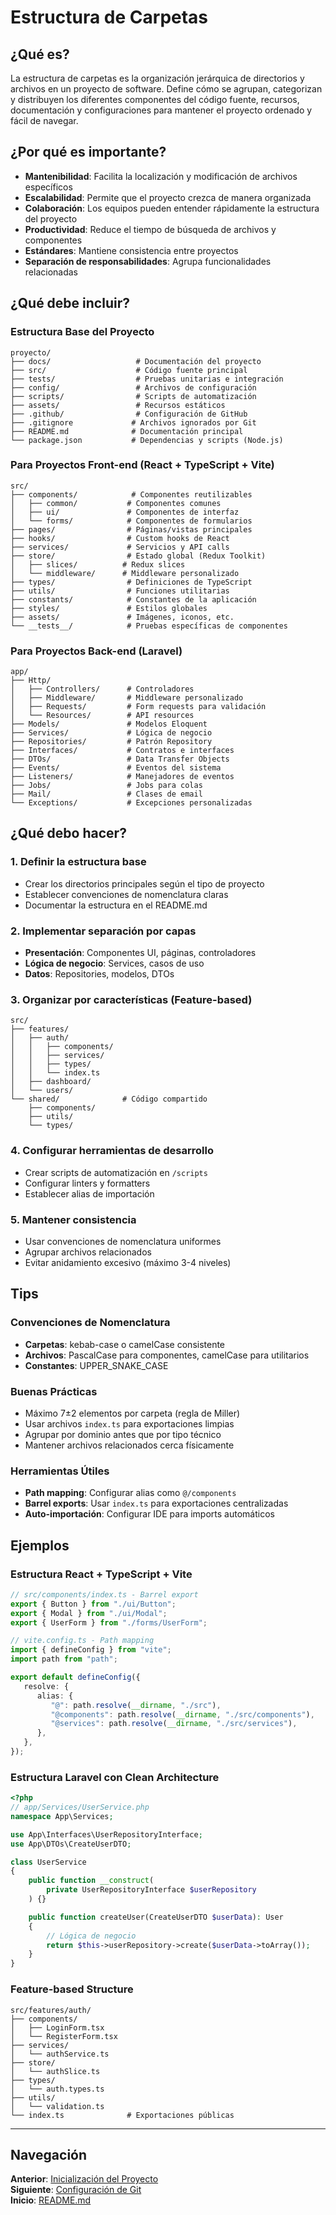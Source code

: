 # Estructura de Carpetas

## ¿Qué es?

La estructura de carpetas es la organización jerárquica de directorios y
archivos en un proyecto de software. Define cómo se agrupan, categorizan y
distribuyen los diferentes componentes del código fuente, recursos,
documentación y configuraciones para mantener el proyecto ordenado y fácil de
navegar.

## ¿Por qué es importante?

- **Mantenibilidad**: Facilita la localización y modificación de archivos
  específicos
- **Escalabilidad**: Permite que el proyecto crezca de manera organizada
- **Colaboración**: Los equipos pueden entender rápidamente la estructura del
  proyecto
- **Productividad**: Reduce el tiempo de búsqueda de archivos y componentes
- **Estándares**: Mantiene consistencia entre proyectos
- **Separación de responsabilidades**: Agrupa funcionalidades relacionadas

## ¿Qué debe incluir?

### Estructura Base del Proyecto

```
proyecto/
├── docs/                   # Documentación del proyecto
├── src/                    # Código fuente principal
├── tests/                  # Pruebas unitarias e integración
├── config/                 # Archivos de configuración
├── scripts/                # Scripts de automatización
├── assets/                 # Recursos estáticos
├── .github/                # Configuración de GitHub
├── .gitignore             # Archivos ignorados por Git
├── README.md              # Documentación principal
└── package.json           # Dependencias y scripts (Node.js)
```

### Para Proyectos Front-end (React + TypeScript + Vite)

```
src/
├── components/            # Componentes reutilizables
│   ├── common/           # Componentes comunes
│   ├── ui/               # Componentes de interfaz
│   └── forms/            # Componentes de formularios
├── pages/                # Páginas/vistas principales
├── hooks/                # Custom hooks de React
├── services/             # Servicios y API calls
├── store/                # Estado global (Redux Toolkit)
│   ├── slices/          # Redux slices
│   └── middleware/      # Middleware personalizado
├── types/                # Definiciones de TypeScript
├── utils/                # Funciones utilitarias
├── constants/            # Constantes de la aplicación
├── styles/               # Estilos globales
├── assets/               # Imágenes, iconos, etc.
└── __tests__/            # Pruebas específicas de componentes
```

### Para Proyectos Back-end (Laravel)

```
app/
├── Http/
│   ├── Controllers/      # Controladores
│   ├── Middleware/       # Middleware personalizado
│   ├── Requests/         # Form requests para validación
│   └── Resources/        # API resources
├── Models/               # Modelos Eloquent
├── Services/             # Lógica de negocio
├── Repositories/         # Patrón Repository
├── Interfaces/           # Contratos e interfaces
├── DTOs/                 # Data Transfer Objects
├── Events/               # Eventos del sistema
├── Listeners/            # Manejadores de eventos
├── Jobs/                 # Jobs para colas
├── Mail/                 # Clases de email
└── Exceptions/           # Excepciones personalizadas
```

## ¿Qué debo hacer?

### 1. Definir la estructura base

- Crear los directorios principales según el tipo de proyecto
- Establecer convenciones de nomenclatura claras
- Documentar la estructura en el README.md

### 2. Implementar separación por capas

- **Presentación**: Componentes UI, páginas, controladores
- **Lógica de negocio**: Services, casos de uso
- **Datos**: Repositories, modelos, DTOs

### 3. Organizar por características (Feature-based)

```
src/
├── features/
│   ├── auth/
│   │   ├── components/
│   │   ├── services/
│   │   ├── types/
│   │   └── index.ts
│   ├── dashboard/
│   └── users/
└── shared/              # Código compartido
    ├── components/
    ├── utils/
    └── types/
```

### 4. Configurar herramientas de desarrollo

- Crear scripts de automatización en `/scripts`
- Configurar linters y formatters
- Establecer alias de importación

### 5. Mantener consistencia

- Usar convenciones de nomenclatura uniformes
- Agrupar archivos relacionados
- Evitar anidamiento excesivo (máximo 3-4 niveles)

## Tips

### Convenciones de Nomenclatura

- **Carpetas**: kebab-case o camelCase consistente
- **Archivos**: PascalCase para componentes, camelCase para utilitarios
- **Constantes**: UPPER_SNAKE_CASE

### Buenas Prácticas

- Máximo 7±2 elementos por carpeta (regla de Miller)
- Usar archivos `index.ts` para exportaciones limpias
- Agrupar por dominio antes que por tipo técnico
- Mantener archivos relacionados cerca físicamente

### Herramientas Útiles

- **Path mapping**: Configurar alias como `@/components`
- **Barrel exports**: Usar `index.ts` para exportaciones centralizadas
- **Auto-importación**: Configurar IDE para imports automáticos

## Ejemplos

### Estructura React + TypeScript + Vite

```typescript
// src/components/index.ts - Barrel export
export { Button } from "./ui/Button";
export { Modal } from "./ui/Modal";
export { UserForm } from "./forms/UserForm";

// vite.config.ts - Path mapping
import { defineConfig } from "vite";
import path from "path";

export default defineConfig({
   resolve: {
      alias: {
         "@": path.resolve(__dirname, "./src"),
         "@components": path.resolve(__dirname, "./src/components"),
         "@services": path.resolve(__dirname, "./src/services"),
      },
   },
});
```

### Estructura Laravel con Clean Architecture

```php
<?php
// app/Services/UserService.php
namespace App\Services;

use App\Interfaces\UserRepositoryInterface;
use App\DTOs\CreateUserDTO;

class UserService
{
    public function __construct(
        private UserRepositoryInterface $userRepository
    ) {}

    public function createUser(CreateUserDTO $userData): User
    {
        // Lógica de negocio
        return $this->userRepository->create($userData->toArray());
    }
}
```

### Feature-based Structure

```
src/features/auth/
├── components/
│   ├── LoginForm.tsx
│   └── RegisterForm.tsx
├── services/
│   └── authService.ts
├── store/
│   └── authSlice.ts
├── types/
│   └── auth.types.ts
├── utils/
│   └── validation.ts
└── index.ts              # Exportaciones públicas
```

---

## Navegación

**Anterior**:
[Inicialización del Proyecto](../step_01/inicializacion-proyecto.md)\
**Siguiente**: [Configuración de Git](../step_03/configuracion-git.md)\
**Inicio**: [README.md](../../README.md)

